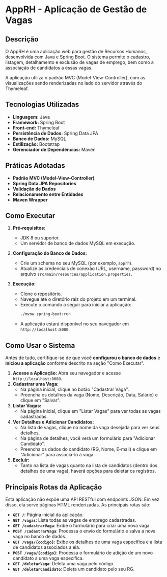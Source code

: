# AppRH - Aplicação de Gestão de Vagas

## Descrição

O AppRH é uma aplicação web para gestão de Recursos Humanos, desenvolvida com Java e Spring Boot. O sistema permite o cadastro, listagem, detalhamento e exclusão de vagas de emprego, bem como a associação de candidatos a essas vagas.

A aplicação utiliza o padrão MVC (Model-View-Controller), com as visualizações sendo renderizadas no lado do servidor através do Thymeleaf.

## Tecnologias Utilizadas

* **Linguagem:** Java
* **Framework:** Spring Boot
* **Front-end:** Thymeleaf
* **Persistência de Dados:** Spring Data JPA
* **Banco de Dados:** MySQL
* **Estilização:** Bootstrap
* **Gerenciador de Dependências:** Maven

## Práticas Adotadas

* **Padrão MVC (Model-View-Controller)**
* **Spring Data JPA Repositories**
* **Validação de Dados**
* **Relacionamento entre Entidades**
* **Maven Wrapper**

## Como Executar

1.  **Pré-requisitos:**
    * JDK 8 ou superior.
    * Um servidor de banco de dados MySQL em execução.

2.  **Configuração do Banco de Dados:**
    * Crie um schema no seu MySQL (por exemplo, `apprh`).
    * Atualize as credenciais de conexão (URL, username, password) no arquivo `src/main/resources/application.properties`.

3.  **Execução:**
    * Clone o repositório.
    * Navegue até o diretório raiz do projeto em um terminal.
    * Execute o comando a seguir para iniciar a aplicação:
        ```bash
        ./mvnw spring-boot:run
        ```
    * A aplicação estará disponível no seu navegador em `http://localhost:8080`.

## Como Usar o Sistema

Antes de tudo, certifique-se de que você **configurou o banco de dados** e **iniciou a aplicação** conforme descrito na seção "Como Executar".

1.  **Acesse a Aplicação:** Abra seu navegador e acesse `http://localhost:8080`.
2.  **Cadastrar uma Vaga:**
    * Na página inicial, clique no botão "Cadastrar Vaga".
    * Preencha os detalhes da vaga (Nome, Descrição, Data, Salário) e clique em "Salvar".
3.  **Listar Vagas:**
    * Na página inicial, clique em "Listar Vagas" para ver todas as vagas cadastradas.
4.  **Ver Detalhes e Adicionar Candidatos:**
    * Na lista de vagas, clique no nome da vaga desejada para ver seus detalhes.
    * Na página de detalhes, você verá um formulário para "Adicionar Candidato".
    * Preencha os dados do candidato (RG, Nome, E-mail) e clique em "Adicionar" para associá-lo à vaga.
5.  **Excluir:**
    * Tanto na lista de vagas quanto na lista de candidatos (dentro dos detalhes de uma vaga), haverá opções para deletar os registros.

## Principais Rotas da Aplicação

Esta aplicação não expõe uma API RESTful com endpoints JSON. Em vez disso, ela serve páginas HTML renderizadas. As principais rotas são:

* **`GET /`**: Página inicial da aplicação.
* **`GET /vagas`**: Lista todas as vagas de emprego cadastradas.
* **`GET /cadastrarVaga`**: Exibe o formulário para criar uma nova vaga.
* **`POST /cadastrarVaga`**: Processa o envio do formulário e salva a nova vaga no banco de dados.
* **`GET /vaga/{codigo}`**: Exibe os detalhes de uma vaga específica e a lista de candidatos associados a ela.
* **`POST /vaga/{codigo}`**: Processa o formulário de adição de um novo candidato a uma vaga específica.
* **`GET /deletarVaga`**: Deleta uma vaga pelo código.
* **`GET /deletarCandidato`**: Deleta um candidato pelo seu RG.
